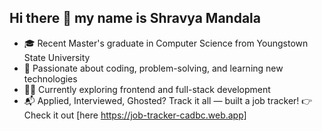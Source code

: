 ## Hi there 👋 my name is Shravya Mandala


- 🎓 Recent Master's graduate in Computer Science from Youngstown State University
- 📌 Passionate about coding, problem-solving, and learning new technologies  
- 👩‍💻 Currently exploring frontend and full-stack development
- 📬 Applied, Interviewed, Ghosted? Track it all — built a job tracker! 👉 Check it out [here https://job-tracker-cadbc.web.app] 


